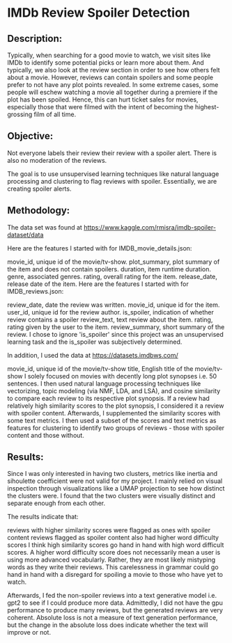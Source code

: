 # IMDb Review Spoiler Detection

## Description:
Typically, when searching for a good movie to watch, we visit sites like IMDb to identify some potential picks or learn more about them. And typically, we also look at the review section in order to see how others felt about a movie. However, reviews can contain spoilers and some people prefer to not have any plot points revealed. In some extreme cases, some people will eschew watching a movie all together during a premiere if the plot has been spoiled. Hence, this can hurt ticket sales for movies, especially those that were filmed with the intent of becoming the highest-grossing film of all time.

## Objective:
Not everyone labels their review their review with a spoiler alert. There is also no moderation of the reviews.

The goal is to use unsupervised learning techniques like natural language processing and clustering to flag reviews with spoiler. Essentially, we are creating spoiler alerts.

## Methodology:
The data set was found at https://www.kaggle.com/rmisra/imdb-spoiler-dataset/data

Here are the features I started with for IMDB_movie_details.json:

movie_id, unique id of the movie/tv-show.
plot_summary, plot summary of the item and does not contain spoilers.
duration, item runtime duration.
genre, associated genres.
rating, overall rating for the item.
release_date, release date of the item.
Here are the features I started with for IMDB_reviews.json:

review_date, date the review was written.
movie_id, unique id for the item.
user_id, unique id for the review author.
is_spoiler, indication of whether review contains a spoiler
review_text, text review about the item.
rating, rating given by the user to the item.
review_summary, short summary of the review.
I chose to ignore 'is_spoiler' since this project was an unsupervised learning task and the is_spoiler was subjectively determined.

In addition, I used the data at https://datasets.imdbws.com/

movie_id, unique id of the movie/tv-show
title, English title of the movie/tv-show
I solely focused on movies with decently long plot synopses i.e. 50 sentences. I then used natural language processing techniques like vectorizing, topic modeling (via NMF, LDA, and LSA), and cosine similarity to compare each review to its respective plot synopsis. If a review had relatively high similarity scores to the plot synopsis, I considered it a review with spoiler content. Afterwards, I supplemented the similarity scores with some text metrics. I then used a subset of the scores and text metrics as features for clustering to identify two groups of reviews - those with spoiler content and those without.

## Results:
Since I was only interested in having two clusters, metrics like inertia and sihoulette coefficient were not valid for my project. I mainly relied on visual inspection through visualizations like a UMAP projection to see how distinct the clusters were. I found that the two clusters were visually distinct and separate enough from each other.

The results indicate that:

reviews with higher similarity scores were flagged as ones with spoiler content
reviews flagged as spoiler content also had higher word difficulty scores
I think high similarity scores go hand in hand with high word difficult scores. A higher word difficulty score does not necessarily mean a user is using more advanced vocabularly. Rather, they are most likely mistyping words as they write their reviews. This carelessness in grammar could go hand in hand with a disregard for spoiling a movie to those who have yet to watch.

Afterwards, I fed the non-spoiler reviews into a text generative model i.e. gpt2 to see if I could produce more data. Admittedly, I did not have the gpu performance to produce many reviews, but the generated reviews are very coherent. Absolute loss is not a measure of text generation performance, but the change in the absolute loss does indicate whether the text will improve or not.
